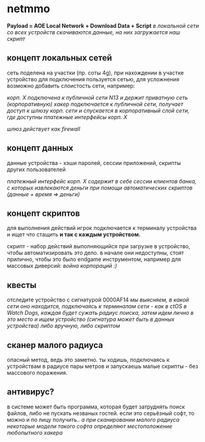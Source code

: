 # netmmo

**Payload = AOE Local Network + Download Data + Script**
_в локальной сети со всех устройств скачиваются данные, на них загружается наш скрипт_

## концепт локальных сетей

сеть поделена на участки (пр. соты 4g), при нахождении в участке устройство для подключения пользуется сетью, для усложнения возможно добавить слоистость сети, например:

_корп. X подключена к публичной сети N13 и держит приватную сеть (корпоративную)
хакер подключается к публичной сети, получает доступ к шлюзу корп. сети и спускается в корпоративный слой сети, где доступны платежные интерфейсы корп. X_

_шлюз действует как firewall_

## концепт данных

данные устройства - хэши паролей, сессии приложений, скрипты других пользователей

_платежный интерфейс корп. Х содержит в себе сессии клиентов банка, с которых извлекаются деньги при помощи автоматических скриптов (данные + время => деньги)_

## концепт скриптов 

для выполнения действий игрок подключается к терминалу устройства и ищет что стащить 
**и так с каждым устройством.**

скрипт - набор действий выполняющийся при загрузке в устройство, чтобы автоматизировать это дело. в начале они недоступны, стоят прилично, чтобы это было endgame инструментом, например для массовых диверсий: _война корпораций :)_

## квесты

отследите устройство с сигнатурой 0000AF14
_мы выясняем, в какой сети оно находится, подключаясь к терминалам сети - как в ctOS в Watch Dogs, каждая будет сужать радиус поиска, затем идем лично в это место и ищем устройство (сигнатура может быть в данных устройства)
либо вручную, либо скриптом_

## сканер малого радиуса

опасный метод, ведь это заметно. ты ходишь, подключаясь к устройствам в радиусе пары метров и запускаешь малые скрипты - без массового поражения. 

## антивирус?

в системе может быть программа, которая будет затруднять поиск файлов, либо не пускать незваных гостей. если это серьёзный софт, то можно и по лицу получить..
_а при сканировании малого радиуса некоторые модели такого софта определяют местоположение любопытного хакера_
